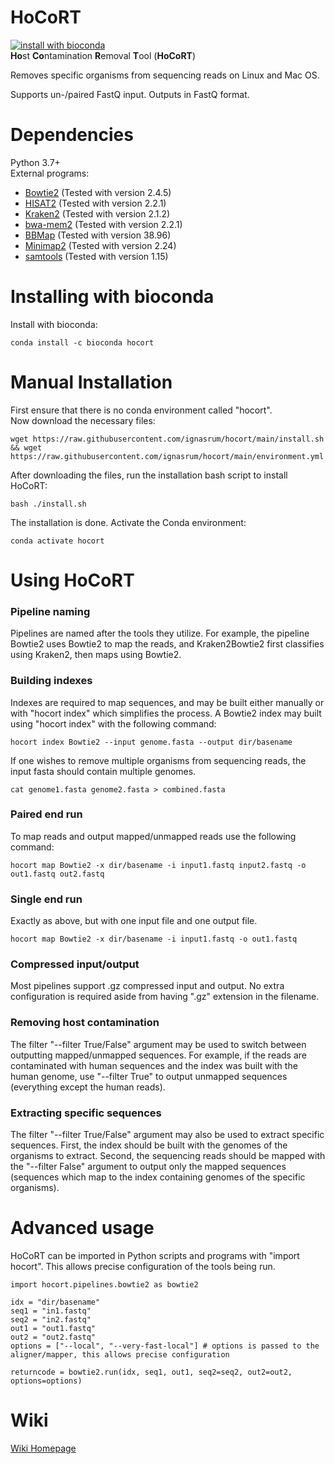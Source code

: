 # HoCoRT
[![install with bioconda](https://img.shields.io/badge/install%20with-bioconda-brightgreen.svg?style=flat)](http://bioconda.github.io/recipes/hocort/README.html) <br>
<strong>Ho</strong>st <strong>Co</strong>ntamination <strong>R</strong>emoval <strong>T</strong>ool (<strong>HoCoRT</strong>)

Removes specific organisms from sequencing reads on Linux and Mac OS.

Supports un-/paired FastQ input. Outputs in FastQ format.

# Dependencies
Python 3.7+ <br>
External programs:
* [Bowtie2](https://github.com/BenLangmead/bowtie2) (Tested with version 2.4.5)
* [HISAT2](https://github.com/DaehwanKimLab/hisat2) (Tested with version 2.2.1)
* [Kraken2](https://github.com/DerrickWood/kraken2) (Tested with version 2.1.2)
* [bwa-mem2](https://github.com/bwa-mem2/bwa-mem2) (Tested with version 2.2.1)
* [BBMap](https://sourceforge.net/projects/bbmap/) (Tested with version 38.96)
* [Minimap2](https://github.com/lh3/minimap2) (Tested with version 2.24)
* [samtools](https://github.com/samtools/samtools) (Tested with version 1.15)

# Installing with bioconda

Install with bioconda:
```
conda install -c bioconda hocort
```

# Manual Installation
First ensure that there is no conda environment called "hocort". <br>
Now download the necessary files:
```
wget https://raw.githubusercontent.com/ignasrum/hocort/main/install.sh && wget https://raw.githubusercontent.com/ignasrum/hocort/main/environment.yml
```

After downloading the files, run the installation bash script to install HoCoRT:
```
bash ./install.sh
```

The installation is done. Activate the Conda environment:
```
conda activate hocort
```

# Using HoCoRT
### Pipeline naming
Pipelines are named after the tools they utilize.
For example, the pipeline Bowtie2 uses Bowtie2 to map the reads, and Kraken2Bowtie2 first classifies using Kraken2, then maps using Bowtie2.

### Building indexes
Indexes are required to map sequences, and may be built either manually or with "hocort index" which simplifies the process.
A Bowtie2 index may built using "hocort index" with the following command:
```
hocort index Bowtie2 --input genome.fasta --output dir/basename
```
If one wishes to remove multiple organisms from sequencing reads, the input fasta should contain multiple genomes.
```
cat genome1.fasta genome2.fasta > combined.fasta
```

### Paired end run
To map reads and output mapped/unmapped reads use the following command:
```
hocort map Bowtie2 -x dir/basename -i input1.fastq input2.fastq -o out1.fastq out2.fastq
```

### Single end run
Exactly as above, but with one input file and one output file.
```
hocort map Bowtie2 -x dir/basename -i input1.fastq -o out1.fastq
```

### Compressed input/output
Most pipelines support .gz compressed input and output.
No extra configuration is required aside from having ".gz" extension in the filename.

### Removing host contamination
The filter "--filter True/False" argument may be used to switch between outputting mapped/unmapped sequences.
For example, if the reads are contaminated with human sequences and the index was built with the human genome, use "--filter True" to output unmapped sequences (everything except the human reads).

### Extracting specific sequences
The filter "--filter True/False" argument may also be used to extract specific sequences.
First, the index should be built with the genomes of the organisms to extract.
Second, the sequencing reads should be mapped with the "--filter False" argument to output only the mapped sequences (sequences which map to the index containing genomes of the specific organisms).

# Advanced usage
HoCoRT can be imported in Python scripts and programs with "import hocort".
This allows precise configuration of the tools being run.
```
import hocort.pipelines.bowtie2 as bowtie2

idx = "dir/basename"
seq1 = "in1.fastq"
seq2 = "in2.fastq"
out1 = "out1.fastq"
out2 = "out2.fastq"
options = ["--local", "--very-fast-local"] # options is passed to the aligner/mapper, this allows precise configuration

returncode = bowtie2.run(idx, seq1, out1, seq2=seq2, out2=out2, options=options)
```

# Wiki
[Wiki Homepage](https://github.com/ignasrum/hocort/wiki)
